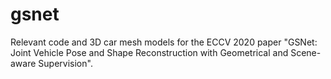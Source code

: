 # gsnet
Relevant code and 3D car mesh models for the ECCV 2020 paper "GSNet: Joint Vehicle Pose and Shape Reconstruction with Geometrical and Scene-aware Supervision".
